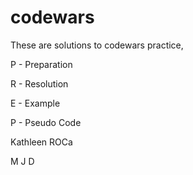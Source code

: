 # codewars

These are solutions to codewars practice, 

P - Preparation

R - Resolution 

E - Example

P - Pseudo Code 

Kathleen ROCa
  

M
 J
D
